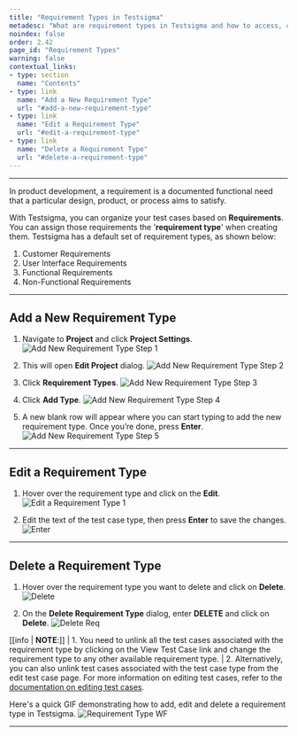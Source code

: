 ```yaml
---
title: "Requirement Types in Testsigma"
metadesc: "What are requirement types in Testsigma and how to access, create, edit and delete them."
noindex: false
order: 2.42
page_id: "Requirement Types"
warning: false
contextual_links:
- type: section
  name: "Contents"
- type: link
  name: "Add a New Requirement Type"
  url: "#add-a-new-requirement-type"
- type: link
  name: "Edit a Requirement Type"
  url: "#edit-a-requirement-type"
- type: link
  name: "Delete a Requirement Type"
  url: "#delete-a-requirement-type"
---
```


---

In product development, a requirement is a documented functional need that a particular design, product, or process aims to satisfy.

With Testsigma, you can organize your test cases based on **Requirements**. You can assign those requirements the '**requirement type**' when creating them. Testsigma has a default set of requirement types, as shown below:
1. Customer Requirements
2. User Interface Requirements
3. Functional Requirements
4. Non-Functional Requirements

---

## **Add a New Requirement Type**


1. Navigate to **Project** and click **Project Settings**.
![Add New Requirement Type Step 1](https://s3.amazonaws.com/static-docs.testsigma.com/new_images/projects/applications/Add_a_new_requirement_type_step_1.png)

2. This will open **Edit Project** dialog. 
![Add New Requirement Type Step 2](https://s3.amazonaws.com/static-docs.testsigma.com/new_images/projects/applications/Add_a_new_requirement_type_step_2.png)

3. Click **Requirement Types**.
![Add New Requirement Type Step 3](https://s3.amazonaws.com/static-docs.testsigma.com/new_images/projects/applications/Add_a_new_requirement_type_step_3.png)

4. Click **Add Type**.
![Add New Requirement Type Step 4](https://s3.amazonaws.com/static-docs.testsigma.com/new_images/projects/applications/Add_a_new_requirement_type_step_4.png)

5. A new blank row will appear where you can start typing to add the new requirement type. Once you’re done, press **Enter**.
![Add New Requirement Type Step 5](https://s3.amazonaws.com/static-docs.testsigma.com/new_images/projects/applications/Add_a_new_requirement_type_step_5.png)




---

## **Edit a Requirement Type**

1. Hover over the requirement type and click on the **Edit**.
![Edit a Requirement Type 1](https://s3.amazonaws.com/static-docs.testsigma.com/new_images/projects/applications/Edit_a_new_requirement_type_step_1.1.png)


2. Edit the text of the test case type, then press **Enter** to save the changes.
![Enter](https://s3.amazonaws.com/static-docs.testsigma.com/new_images/projects/applications/rtyeasave.png)




---

## **Delete a Requirement Type**

1. Hover over the requirement type  you want to delete and click on **Delete**.
![Delete](https://s3.amazonaws.com/static-docs.testsigma.com/new_images/projects/applications/rtydelete.png)


2. On the **Delete Requirement Type** dialog, enter **DELETE** and click on **Delete**.
![Delete Req](https://s3.amazonaws.com/static-docs.testsigma.com/new_images/projects/applications/rtyedcd.png)


[[info | **NOTE**:]]
| 1. You need to unlink all the test cases associated with the requirement type by clicking on the View Test Case link and change the requirement type to any other available requirement type. 
| 2. Alternatively, you can also unlink test cases associated with the test case type from the edit test case page. For more information on editing test cases, refer to the [documentation on editing test cases](https://testsigma.com/docs/test-cases/manage/add-edit-delete/#edit-test-case). 

Here's a quick GIF demonstrating how to add, edit and delete a requirement type in Testsigma.
![Requirement Type WF](https://s3.amazonaws.com/static-docs.testsigma.com/new_images/projects/applications/Requirement_type.gif)




---